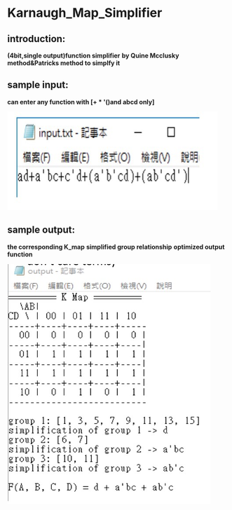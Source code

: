 # Karnaugh_Map_Simplifier

## introduction:
**(4bit,single output)function simplifier**
**by Quine Mcclusky method&Patricks method to simplfy it**

## sample input:
**can enter any function with [+ * '()and abcd only]**

![](/S__548939.jpg)
## sample output:
**the corresponding K_map** 
**simplified group relationship**
**optimized output function**

![](/S__548937.jpg)
